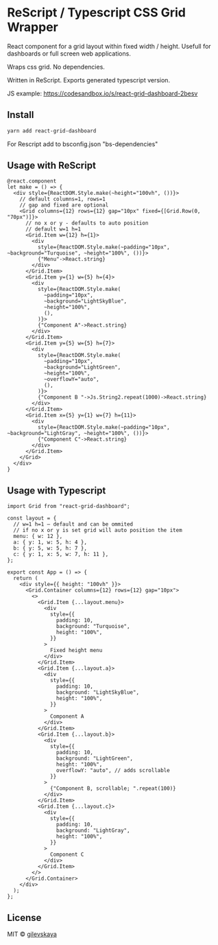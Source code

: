 # ReScript / Typescript CSS Grid Wrapper

React component for a grid layout within fixed width / height. Usefull for dashboards or full screen web applications.

Wraps css grid. No dependencies.

Written in ReScript. Exports generated typescript version.

JS example: https://codesandbox.io/s/react-grid-dashboard-2besv

## Install

```bash
yarn add react-grid-dashboard
```

For Rescript add to bsconfig.json "bs-dependencies"

## Usage with ReScript

```re
@react.component
let make = () => {
  <div style={ReactDOM.Style.make(~height="100vh", ())}>
    // default columns=1, rows=1
    // gap and fixed are optional
    <Grid columns={12} rows={12} gap="10px" fixed={[Grid.Row(0, "70px")]}>
      // no x or y - defaults to auto position
      // default w=1 h=1
      <Grid.Item w={12} h={1}>
        <div
          style={ReactDOM.Style.make(~padding="10px", ~background="Turquoise", ~height="100%", ())}>
          {"Menu"->React.string}
        </div>
      </Grid.Item>
      <Grid.Item y={1} w={5} h={4}>
        <div
          style={ReactDOM.Style.make(
            ~padding="10px",
            ~background="LightSkyBlue",
            ~height="100%",
            (),
          )}>
          {"Component A"->React.string}
        </div>
      </Grid.Item>
      <Grid.Item y={5} w={5} h={7}>
        <div
          style={ReactDOM.Style.make(
            ~padding="10px",
            ~background="LightGreen",
            ~height="100%",
            ~overflowY="auto",
            (),
          )}>
          {"Component B "->Js.String2.repeat(1000)->React.string}
        </div>
      </Grid.Item>
      <Grid.Item x={5} y={1} w={7} h={11}>
        <div
          style={ReactDOM.Style.make(~padding="10px", ~background="LightGray", ~height="100%", ())}>
          {"Component C"->React.string}
        </div>
      </Grid.Item>
    </Grid>
  </div>
}
```

## Usage with Typescript

```tsx
import Grid from "react-grid-dashboard";

const layout = {
  // w=1 h=1 – default and can be ommited
  // if no x or y is set grid will auto position the item
  menu: { w: 12 },
  a: { y: 1, w: 5, h: 4 },
  b: { y: 5, w: 5, h: 7 },
  c: { y: 1, x: 5, w: 7, h: 11 },
};

export const App = () => {
  return (
    <div style={{ height: "100vh" }}>
      <Grid.Container columns={12} rows={12} gap="10px">
        <>
          <Grid.Item {...layout.menu}>
            <div
              style={{
                padding: 10,
                background: "Turquoise",
                height: "100%",
              }}
            >
              Fixed height menu
            </div>
          </Grid.Item>
          <Grid.Item {...layout.a}>
            <div
              style={{
                padding: 10,
                background: "LightSkyBlue",
                height: "100%",
              }}
            >
              Component A
            </div>
          </Grid.Item>
          <Grid.Item {...layout.b}>
            <div
              style={{
                padding: 10,
                background: "LightGreen",
                height: "100%",
                overflowY: "auto", // adds scrollable
              }}
            >
              {"Component B, scrollable; ".repeat(100)}
            </div>
          </Grid.Item>
          <Grid.Item {...layout.c}>
            <div
              style={{
                padding: 10,
                background: "LightGray",
                height: "100%",
              }}
            >
              Component C
            </div>
          </Grid.Item>
        </>
      </Grid.Container>
    </div>
  );
};
```

## License

MIT © [gilevskaya](https://github.com/gilevskaya/react-grid-dashboard)
